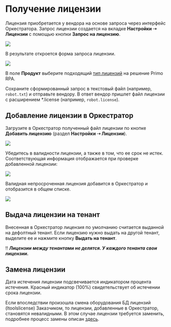 # Получение лицензии

Лицензия приобретается у вендора на основе запроса через интерфейс Оркестратора. 
Запрос лицензии создается на вкладке **Настройки ➝ Лицензии** с помощью кнопки **Запрос на лицензию**.

![](../../../../orchestrator-new/resources/orchestrator-admin/licensing/new-license-all-licenses.png)

В результате откроется форма запроса лицензии.

![](../../../../orchestrator-new/resources/orchestrator-admin/licensing/orch-license-request-form.png)

В поле **Продукт** выберите подходящий [тип лицензий](https://docs.primo-rpa.ru/primo-rpa/orchestrator-new/orchestrator-admin/licensing/license-types) на решение Primo RPA.

Сохраните сформированный запрос в текстовый файл (например, `robot.txt`) и отправьте вендору. 
В ответ вендор пришлет файл лицензии с расширением \*.license (например, `robot.license`).

## Добавление лицензии в Оркестратор

Загрузите в Оркестратор полученный файл лицензии по кнопке **Добавить лицензию** (раздел **Настройки ➝ Лицензии**).

![](../../../../orchestrator-new/resources/orchestrator-admin/licensing/orch-license-add.png)

Убедитесь в валидности лицензии, а также в том, что ее срок не истек. 
Соответствующая информация отображается при проверке добавленной лицензии:

![](../../../../orchestrator-new/resources/orchestrator-admin/licensing/orch-license-validity.png)

Валидная непросроченная лицензия добавится в Оркестратор и отобразится в общем списке.

![](../../../../orchestrator-new/resources/orchestrator-admin/licensing/orch-license-list.png)

## Выдача лицензии на тенант

Внесенная в Оркестратор лицензия по умолчанию считается выданной на дефолтный тенант. 
Если лицензию нужно выдать на другой тенант, выделите ее и нажмите кнопку **Выдать на тенант**.

:bangbang: ***Лицензии между тенантами не делятся. У каждого тенанта свои лицензии.***

## Замена лицензии

Дата истечения лицензии подсвечивается индикатором процента истечения. Красный индикатор (100%) свидетельствует об истечении срока лицензии.

Если впоследствии произошла смена оборудования БД лицензий (ltoolslicense) Заказчиком, то лицензии, добавленные в Оркестратор, становятся невалидными. 
В этом случае лицензии требуется заменить, подробнее процесс замены описан [здесь](https://docs.primo-rpa.ru/primo-rpa/orchestrator-new/orchestrator-admin/licensing/change-license).

